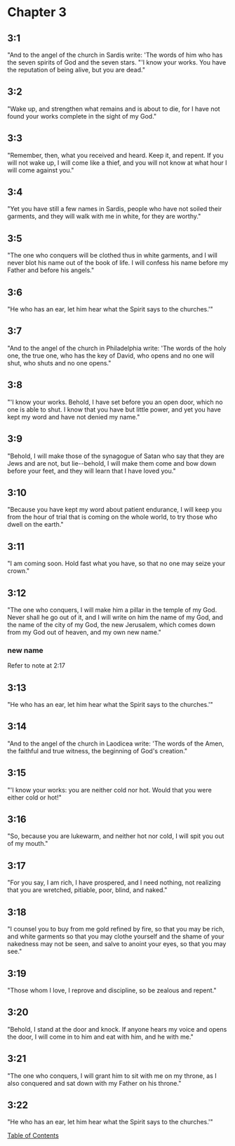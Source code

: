 # Chapter 3 #
## 3:1 ##
"And to the angel of the church in Sardis write: 'The words of him who has the seven spirits of God and the seven stars. "'I know your works. You have the reputation of being alive, but you are dead."


## 3:2 ##
"Wake up, and strengthen what remains and is about to die, for I have not found your works complete in the sight of my God."


## 3:3 ##
"Remember, then, what you received and heard. Keep it, and repent. If you will not wake up, I will come like a thief, and you will not know at what hour I will come against you."


## 3:4 ##
"Yet you have still a few names in Sardis, people who have not soiled their garments, and they will walk with me in white, for they are worthy."


## 3:5 ##
"The one who conquers will be clothed thus in white garments, and I will never blot his name out of the book of life. I will confess his name before my Father and before his angels."


## 3:6 ##
"He who has an ear, let him hear what the Spirit says to the churches.'"


## 3:7 ##
"And to the angel of the church in Philadelphia write: 'The words of the holy one, the true one, who has the key of David, who opens and no one will shut, who shuts and no one opens."


## 3:8 ##
"'I know your works. Behold, I have set before you an open door, which no one is able to shut. I know that you have but little power, and yet you have kept my word and have not denied my name."


## 3:9 ##
"Behold, I will make those of the synagogue of Satan who say that they are Jews and are not, but lie--behold, I will make them come and bow down before your feet, and they will learn that I have loved you."


## 3:10 ##
"Because you have kept my word about patient endurance, I will keep you from the hour of trial that is coming on the whole world, to try those who dwell on the earth."


## 3:11 ##
"I am coming soon. Hold fast what you have, so that no one may seize your crown."


## 3:12 ##
"The one who conquers, I will make him a pillar in the temple of my God. Never shall he go out of it, and I will write on him the name of my God, and the name of the city of my God, the new Jerusalem, which comes down from my God out of heaven, and my own new name."

### new name   ###
Refer to note at 2:17

## 3:13 ##
"He who has an ear, let him hear what the Spirit says to the churches.'"


## 3:14 ##
"And to the angel of the church in Laodicea write: 'The words of the Amen, the faithful and true witness, the beginning of God's creation."


## 3:15 ##
"'I know your works: you are neither cold nor hot. Would that you were either cold or hot!"


## 3:16 ##
"So, because you are lukewarm, and neither hot nor cold, I will spit you out of my mouth."


## 3:17 ##
"For you say, I am rich, I have prospered, and I need nothing, not realizing that you are wretched, pitiable, poor, blind, and naked."


## 3:18 ##
"I counsel you to buy from me gold refined by fire, so that you may be rich, and white garments so that you may clothe yourself and the shame of your nakedness may not be seen, and salve to anoint your eyes, so that you may see."


## 3:19 ##
"Those whom I love, I reprove and discipline, so be zealous and repent."


## 3:20 ##
"Behold, I stand at the door and knock. If anyone hears my voice and opens the door, I will come in to him and eat with him, and he with me."


## 3:21 ##
"The one who conquers, I will grant him to sit with me on my throne, as I also conquered and sat down with my Father on his throne."


## 3:22 ##
"He who has an ear, let him hear what the Spirit says to the churches.'"


[Table of Contents](#revelation)

